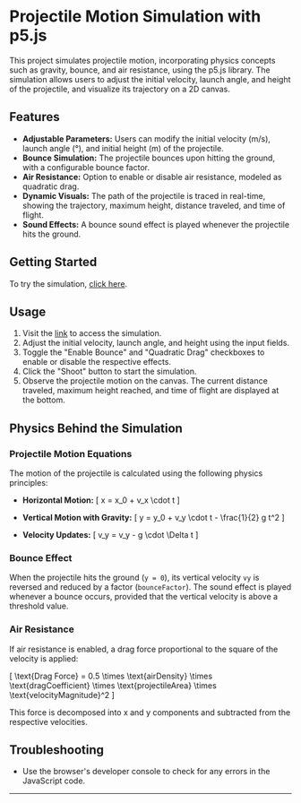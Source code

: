 # Projectile Motion Simulation with p5.js

This project simulates projectile motion, incorporating physics concepts such as gravity, bounce, and air resistance, using the p5.js library. The simulation allows users to adjust the initial velocity, launch angle, and height of the projectile, and visualize its trajectory on a 2D canvas.

## Features

- **Adjustable Parameters:** Users can modify the initial velocity (m/s), launch angle (°), and initial height (m) of the projectile.
- **Bounce Simulation:** The projectile bounces upon hitting the ground, with a configurable bounce factor.
- **Air Resistance:** Option to enable or disable air resistance, modeled as quadratic drag.
- **Dynamic Visuals:** The path of the projectile is traced in real-time, showing the trajectory, maximum height, distance traveled, and time of flight.
- **Sound Effects:** A bounce sound effect is played whenever the projectile hits the ground.

## Getting Started

To try the simulation, [click here](https://stieilijh.github.io/Projectile-Motion-Simulator/).

## Usage

1. Visit the [link](https://stieilijh.github.io/Projectile-Motion-Simulator/) to access the simulation.
2. Adjust the initial velocity, launch angle, and height using the input fields.
3. Toggle the "Enable Bounce" and "Quadratic Drag" checkboxes to enable or disable the respective effects.
4. Click the "Shoot" button to start the simulation.
5. Observe the projectile motion on the canvas. The current distance traveled, maximum height reached, and time of flight are displayed at the bottom.

## Physics Behind the Simulation

### Projectile Motion Equations

The motion of the projectile is calculated using the following physics principles:

- **Horizontal Motion:**
  \[
  x = x_0 + v_x \cdot t
  \]

- **Vertical Motion with Gravity:**
  \[
  y = y_0 + v_y \cdot t - \frac{1}{2} g t^2
  \]

- **Velocity Updates:**
  \[
  v_y = v_y - g \cdot \Delta t
  \]

### Bounce Effect

When the projectile hits the ground (`y = 0`), its vertical velocity `vy` is reversed and reduced by a factor (`bounceFactor`). The sound effect is played whenever a bounce occurs, provided that the vertical velocity is above a threshold value.

### Air Resistance

If air resistance is enabled, a drag force proportional to the square of the velocity is applied:

\[
\text{Drag Force} = 0.5 \times \text{airDensity} \times \text{dragCoefficient} \times \text{projectileArea} \times \text{velocityMagnitude}^2
\]

This force is decomposed into x and y components and subtracted from the respective velocities.

## Troubleshooting

- Use the browser's developer console to check for any errors in the JavaScript code.

---
